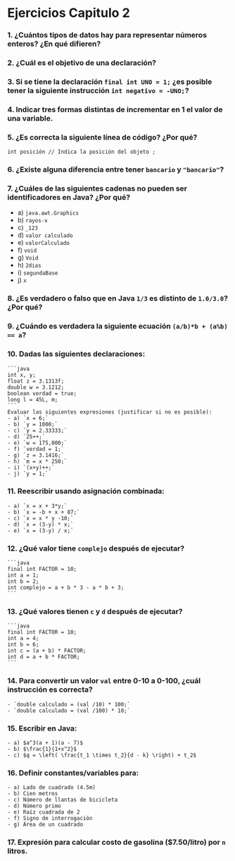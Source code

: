 # Ejercicios Capitulo 2

### **1. ¿Cuántos tipos de datos hay para representar números enteros? ¿En qué difieren?**


### **2. ¿Cuál es el objetivo de una declaración?**


### **3. Si se tiene la declaración `final int UNO = 1;` ¿es posible tener la siguiente instrucción `int negativo = -UNO;`?**


### **4. Indicar tres formas distintas de incrementar en 1 el valor de una variable.**


### **5. ¿Es correcta la siguiente línea de código? ¿Por qué?**  
   `int posición // Indica la posición del objeto ;`


### **6. ¿Existe alguna diferencia entre tener `bancario` y `"bancario"`?**

### **7. ¿Cuáles de las siguientes cadenas no pueden ser identificadores en Java? ¿Por qué?**
   - a) `java.awt.Graphics`
   - b) `rayos-x`
   - c) `_123`
   - d) `valor calculado`
   - e) `valorCalculado`
   - f) `void`
   - g) `Void`
   - h) `2dias`
   - i) `segundaBase`
   - j) `x`


### **8. ¿Es verdadero o falso que en Java `1/3` es distinto de `1.0/3.0`? ¿Por qué?**


### **9. ¿Cuándo es verdadera la siguiente ecuación `(a/b)*b + (a%b) == a`?**


### **10. Dadas las siguientes declaraciones:**
    ```java
    int x, y;
    float z = 3.1313f;
    double w = 3.1212;
    boolean verdad = true;
    long l = 45L, m;
    ```
    Evaluar las siguientes expresiones (justificar si no es posible):
    - a) `x = 6;`
    - b) `y = 1000;`
    - c) `y = 2.33333;`
    - d) `25++;`
    - e) `w = 175,000;`
    - f) `verdad = 1;`
    - g) `z = 3.1416;`
    - h) `m = x * 250;`
    - i) `(x+y)++;`
    - j) `y = 1;`

### **11. Reescribir usando asignación combinada:**
    - a) `x = x + 3*y;`
    - b) `x = -b + x + 87;`
    - c) `x = x * y -10;`
    - d) `x = (3-y) * x;`
    - e) `x = (3-y) / x;`


### **12. ¿Qué valor tiene `complejo` después de ejecutar?**
    ```java
    final int FACTOR = 10;
    int a = 1;
    int b = 2;
    int complejo = a + b * 3 - a * b + 3;
    ```


### **13. ¿Qué valores tienen `c` y `d` después de ejecutar?**
    ```java
    final int FACTOR = 10;
    int a = 4;
    int b = 6;
    int c = (a + b) * FACTOR;
    int d = a + b * FACTOR;
    ```

### **14. Para convertir un valor `val` entre 0-10 a 0-100, ¿cuál instrucción es correcta?**
    - `double calculado = (val /10) * 100;`
    - `double calculado = (val /100) * 10;`


### **15. Escribir en Java:**
    - a) $a^3(a + 1)(a - 7)$
    - b) $\frac{1}{1+x^2}$
    - c) $q = \left( \frac{t_1 \times t_2}{d - k} \right) + t_2$


### **16. Definir constantes/variables para:**
    - a) Lado de cuadrado (4.5m)
    - b) Cien metros
    - c) Número de llantas de bicicleta
    - d) Número primo
    - e) Raíz cuadrada de 2
    - f) Signo de interrogación
    - g) Área de un cuadrado


### **17. Expresión para calcular costo de gasolina ($7.50/litro) por `n` litros.**

